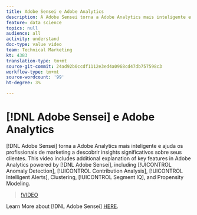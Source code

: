 ```yaml
---
title: Adobe Sensei e Adobe Analytics
description: A Adobe Sensei torna a Adobe Analytics mais inteligente e ajuda os profissionais de marketing a descobrir insights significativos sobre seus clientes. Este vídeo inclui explicações adicionais dos principais recursos do Adobe Analytics fornecidos pela Adobe Sensei, incluindo Detecção de anomalias, Análise de contribuição, Alertas inteligentes, Clustering, QI de segmentos e Modelagem de propensão.
feature: data science
topics: null
audience: all
activity: understand
doc-type: value video
team: Technical Marketing
kt: 4383
translation-type: tm+mt
source-git-commit: 24ad92b0ccdf1112e3ed4a0968cd47db757598c3
workflow-type: tm+mt
source-wordcount: '99'
ht-degree: 3%

---
```



# [!DNL Adobe Sensei] e Adobe Analytics

[!DNL Adobe Sensei] torna a Adobe Analytics mais inteligente e ajuda os profissionais de marketing a descobrir insights significativos sobre seus clientes. This video includes additional explanation of key features in Adobe Analytics powered by [!DNL Adobe Sensei], including [!UICONTROL Anomaly Detection], [!UICONTROL Contribution Analysis], [!UICONTROL Intelligent Alerts], Clustering, [!UICONTROL Segment IQ], and Propensity Modeling.

>[!VIDEO](https://video.tv.adobe.com/v/31500/?quality=12)

Learn More about [!DNL Adobe Sensei] [HERE](https://www.adobe.com/br/sensei.html).
